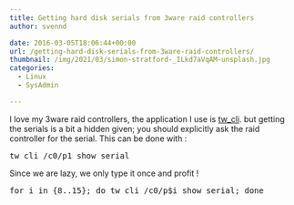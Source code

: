```yaml
---
title: Getting hard disk serials from 3ware raid controllers
author: svennd

date: 2016-03-05T18:06:44+00:00
url: /getting-hard-disk-serials-from-3ware-raid-controllers/
thumbnail: /img/2021/03/simon-stratford-_ILkd7aVqAM-unsplash.jpg
categories:
  - Linux
  - SysAdmin

---
```

I love my 3ware raid controllers, the application I use is [tw_cli][1]. but getting the serials is a bit a hidden given; you should explicitly ask the raid controller for the serial. This can be done with :

<pre>tw_cli /c0/p1 show serial</pre>

Since we are lazy, we only type it once and profit !

<pre>for i in {8..15}; do tw_cli /c0/p$i show serial; done</pre>

&nbsp;

 [1]: http://www.cyberciti.biz/files/tw_cli.8.html